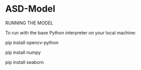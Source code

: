 # ASD-Model

RUNNING THE MODEL

To run with the base Python interpreter on your local machine:

pip install opencv-python

pip install numpy

pip install seaborn
